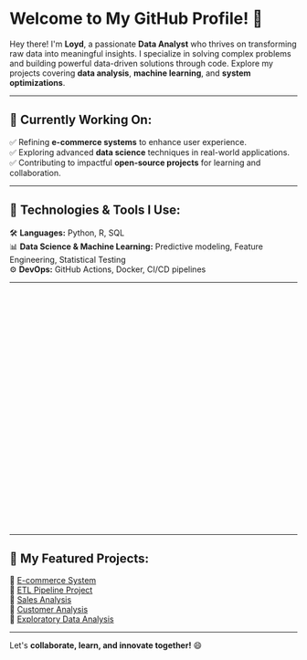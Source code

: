 # Welcome to My GitHub Profile! 👋  

Hey there! I'm **Loyd**, a passionate **Data Analyst** who thrives on transforming raw data into meaningful insights. I specialize in solving complex problems and building powerful data-driven solutions through code. Explore my projects covering **data analysis**, **machine learning**, and **system optimizations**.

---

## 🚀 **Currently Working On:**  
✅ Refining **e-commerce systems** to enhance user experience.  
✅ Exploring advanced **data science** techniques in real-world applications.  
✅ Contributing to impactful **open-source projects** for learning and collaboration.  

---

## 🔧 **Technologies & Tools I Use:**  
🛠 **Languages:** Python, R, SQL  
📊 **Data Science & Machine Learning:** Predictive modeling, Feature Engineering, Statistical Testing  
⚙️ **DevOps:** GitHub Actions, Docker, CI/CD pipelines  

---

<svg width="600" height="400" xmlns="http://www.w3.org/2000/svg">
  <style>
    @keyframes fadeIn {
      from { opacity: 0; }
      to { opacity: 1; }
    }
    .text {
      font-family: Arial, sans-serif;
      font-size: 18px;
      fill: #333;
      opacity: 0;
      animation: fadeIn 1.5s ease-in-out forwards;
    }
    .line {
      stroke: #007BFF;
      stroke-width: 3;
      stroke-dasharray: 300;
      stroke-dashoffset: 300;
      animation: draw 2s ease-out forwards;
    }
    @keyframes draw {
      to { stroke-dashoffset: 0; }
    }
  </style>
  
  <text class="text" x="50" y="50" style="animation-delay: 0s;">🔹 Feature Engineering</text>
  <text class="text" x="50" y="80" style="animation-delay: 1s;">🔹 Outlier Analysis</text>
  <text class="text" x="50" y="110" style="animation-delay: 2s;">🔹 Clustering (K-Means, Hierarchical)</text>
  <text class="text" x="50" y="140" style="animation-delay: 3s;">🔹 Classification (KNN)</text>
  <text class="text" x="50" y="170" style="animation-delay: 4s;">🔹 Statistical Testing</text>
  <text class="text" x="50" y="200" style="animation-delay: 5s;">🔹 Time Series Forecasting (ARIMA)</text>
  
  <line class="line" x1="40" y1="60" x2="300" y2="60" style="animation-delay: 0s;"></line>
  <line class="line" x1="40" y1="90" x2="300" y2="90" style="animation-delay: 1s;"></line>
  <line class="line" x1="40" y1="120" x2="300" y2="120" style="animation-delay: 2s;"></line>
  <line class="line" x1="40" y1="150" x2="300" y2="150" style="animation-delay: 3s;"></line>
  <line class="line" x1="40" y1="180" x2="300" y2="180" style="animation-delay: 4s;"></line>
  <line class="line" x1="40" y1="210" x2="300" y2="210" style="animation-delay: 5s;"></line>
</svg>


---

## 📂 **My Featured Projects:**  
📌 [E-commerce System](https://github.com/data-portfolio-projects2/e-commerce-v.2/tree/main)  
📌 [ETL Pipeline Project](https://github.com/data-portfolio-projects2/e-commerce-v.2/tree/main/b.%20etl-pipeline)  
📌 [Sales Analysis](https://github.com/loydteds/sales-analysis)  
📌 [Customer Analysis](https://github.com/data-portfolio-projects2/e-commerce/tree/main/1.%20customer%20analysis)  
📌 [Exploratory Data Analysis](https://github.com/data-portfolio-projects2/e-commerce-v.2/tree/main/a.%20exploratory%20data%20analysis)  

---

Let's **collaborate, learn, and innovate together!** 😄  

